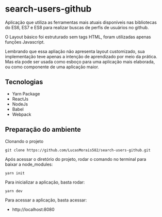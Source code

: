 # search-users-github

Aplicação que utiliza as ferramentas mais atuais disponíveis nas bibliotecas do ES6, ES7 e ES8 para realizar 
buscas de perfis de usuários no github.

O Layout básico foi estruturado sem tags HTML, foram utilizadas apenas funções Javascript.

Lembrando que essa apliação não apresenta layout customizado, sua implementação teve apenas a intenção de aprendizado
por meio da prática. Mas ela pode ser usada como esboço para uma aplicação mais elaborada, ou como componente de uma aplicação maior.

## Tecnologias

- Yarn Package
- ReactJs
- NodeJs
- Babel
- Webpack

## Preparação do ambiente

Clonando o projeto
```
git clone https://github.com/LucasMorais582/search-users-github.git
```
Após acessar o diretório do projeto, rodar o comando no terminal para baixar a node_modules:
```
yarn init
```

Para inicializar a aplicação, basta rodar:
```
yarn dev
```
Para acessar a aplicação, basta acessar:
- http://localhost:8080

